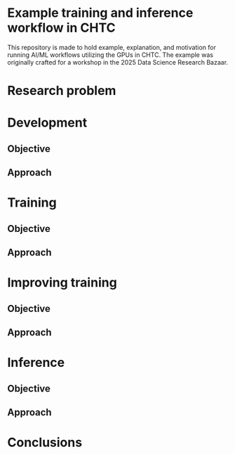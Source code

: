 # Example training and inference workflow in CHTC
<!-- TODO: add links to presentation, Bazaar info. -->
This repository is made to hold example, explanation, and motivation for running AI/ML workflows utilizing the GPUs in CHTC. The example was originally crafted for a workshop in the 2025 Data Science Research Bazaar.

# Research problem

# Development

## Objective
## Approach

# Training
## Objective
## Approach

# Improving training
## Objective
## Approach

# Inference
## Objective
## Approach

# Conclusions
